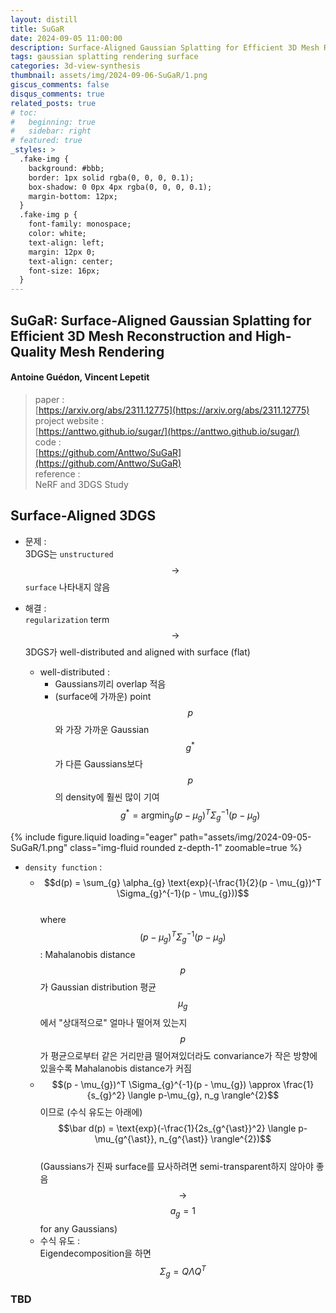 ```yaml
---
layout: distill
title: SuGaR
date: 2024-09-05 11:00:00
description: Surface-Aligned Gaussian Splatting for Efficient 3D Mesh Reconstruction and High-Quality Mesh Rendering (CVPR 2024)
tags: gaussian splatting rendering surface
categories: 3d-view-synthesis
thumbnail: assets/img/2024-09-06-SuGaR/1.png
giscus_comments: false
disqus_comments: true
related_posts: true
# toc:
#   beginning: true
#   sidebar: right
# featured: true
_styles: >
  .fake-img {
    background: #bbb;
    border: 1px solid rgba(0, 0, 0, 0.1);
    box-shadow: 0 0px 4px rgba(0, 0, 0, 0.1);
    margin-bottom: 12px;
  }
  .fake-img p {
    font-family: monospace;
    color: white;
    text-align: left;
    margin: 12px 0;
    text-align: center;
    font-size: 16px;
  }
---
```


## SuGaR: Surface-Aligned Gaussian Splatting for Efficient 3D Mesh Reconstruction and High-Quality Mesh Rendering

#### Antoine Guédon, Vincent Lepetit

> paper :  
[https://arxiv.org/abs/2311.12775](https://arxiv.org/abs/2311.12775)  
project website :  
[https://anttwo.github.io/sugar/](https://anttwo.github.io/sugar/)  
code :  
[https://github.com/Anttwo/SuGaR](https://github.com/Anttwo/SuGaR)  
reference :  
NeRF and 3DGS Study

## Surface-Aligned 3DGS

- 문제 :  
3DGS는 `unstructured`  
$$\rightarrow$$ `surface` 나타내지 않음

- 해결 :  
`regularization` term  
$$\rightarrow$$ 3DGS가 well-distributed and aligned with surface (flat)  
  - well-distributed :  
    - Gaussians끼리 overlap 적음
    - (surface에 가까운) point $$p$$ 와 가장 가까운 Gaussian $$g^{\ast}$$ 가 다른 Gaussians보다 $$p$$ 의 density에 훨씬 많이 기여  
    $$g^{\ast} = \text{argmin}_{g}(p - \mu_{g})^T \Sigma_{g}^{-1}(p - \mu_{g})$$  

<div class="row mt-3">
    <div class="col-sm mt-3 mt-md-0">
        {% include figure.liquid loading="eager" path="assets/img/2024-09-05-SuGaR/1.png" class="img-fluid rounded z-depth-1" zoomable=true %}
    </div>
</div>

- `density function` :  
  - $$d(p) = \sum_{g} \alpha_{g} \text{exp}(-\frac{1}{2}(p - \mu_{g})^T \Sigma_{g}^{-1}(p - \mu_{g}))$$  
  where $$(p - \mu_{g})^T \Sigma_{g}^{-1}(p - \mu_{g})$$ : Mahalanobis distance  
  $$p$$ 가 Gaussian distribution 평균 $$\mu_{g}$$ 에서 "상대적으로" 얼마나 떨어져 있는지  
  $$p$$ 가 평균으로부터 같은 거리만큼 떨어져있더라도 convariance가 작은 방향에 있을수록 Mahalanobis distance가 커짐
  - $$(p - \mu_{g})^T \Sigma_{g}^{-1}(p - \mu_{g}) \approx \frac{1}{s_{g}^2} \langle p-\mu_{g}, n_g \rangle^{2}$$ 이므로 (수식 유도는 아래에)  
  $$\bar d(p) = \text{exp}(-\frac{1}{2s_{g^{\ast}}^2} \langle p-\mu_{g^{\ast}}, n_{g^{\ast}} \rangle^{2})$$  
  (Gaussians가 진짜 surface를 묘사하려면 semi-transparent하지 않아야 좋음  
  $$\rightarrow$$ $$a_{g}=1$$ for any Gaussians)
  - 수식 유도 :  
  Eigendecomposition을 하면 $$\Sigma_{g} = Q \Lambda Q^T$$

### TBD  